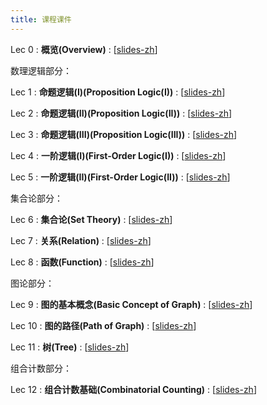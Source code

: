 ```yaml
---
title: 课程课件
---
```


Lec 0
: **概览(Overview)**
  :  \[[slides-zh](https://basics.sjtu.edu.cn/~yangqizhe/pdf/dm2024w/slides/DMLec0-handout.pdf)\]


数理逻辑部分：

Lec 1
: **命题逻辑(I)(Proposition Logic(I))**
  :  \[[slides-zh](https://basics.sjtu.edu.cn/~yangqizhe/pdf/dm2024w/slides/DMLec1-handout.pdf)\]

Lec 2
: **命题逻辑(II)(Proposition Logic(II))**
  :  \[[slides-zh](https://basics.sjtu.edu.cn/~yangqizhe/pdf/dm2024w/slides/DMLec2-handout.pdf)\]

Lec 3
: **命题逻辑(III)(Proposition Logic(III))**
  :  \[[slides-zh](https://basics.sjtu.edu.cn/~yangqizhe/pdf/dm2024w/slides/DMLec3-handout.pdf)\]

Lec 4
: **一阶逻辑(I)(First-Order Logic(I))**
  :  \[[slides-zh](https://basics.sjtu.edu.cn/~yangqizhe/pdf/dm2024w/slides/DMLec4-handout.pdf)\]

Lec 5
: **一阶逻辑(II)(First-Order Logic(II))**
  :  \[[slides-zh](https://basics.sjtu.edu.cn/~yangqizhe/pdf/dm2024w/slides/DMLec5-handout.pdf)\]


集合论部分：

Lec 6
: **集合论(Set Theory)**
  :  \[[slides-zh](https://basics.sjtu.edu.cn/~yangqizhe/pdf/dm2024w/slides/DMLec6-handout.pdf)\]

Lec 7
: **关系(Relation)**
  :  \[[slides-zh](https://basics.sjtu.edu.cn/~yangqizhe/pdf/dm2024w/slides/DMLec7-handout.pdf)\]

Lec 8
: **函数(Function)**
  :  \[[slides-zh](https://basics.sjtu.edu.cn/~yangqizhe/pdf/dm2024w/slides/DMLec8-handout.pdf)\]


图论部分：

Lec 9
: **图的基本概念(Basic Concept of Graph)**
  :  \[[slides-zh](https://basics.sjtu.edu.cn/~yangqizhe/pdf/dm2024w/slides/DMLec9-handout.pdf)\]

Lec 10
: **图的路径(Path of Graph)**
  :  \[[slides-zh](https://basics.sjtu.edu.cn/~yangqizhe/pdf/dm2024w/slides/DMLec10-handout.pdf)\]

Lec 11
: **树(Tree)**
  :  \[[slides-zh](https://basics.sjtu.edu.cn/~yangqizhe/pdf/dm2024w/slides/DMLec11-handout.pdf)\]


组合计数部分：

Lec 12
: **组合计数基础(Combinatorial Counting)**
  :  \[[slides-zh](https://basics.sjtu.edu.cn/~yangqizhe/pdf/dm2024w/slides/DMLec12-handout.pdf)\]
